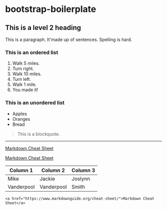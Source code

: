 # bootstrap-boilerplate

## This is a level 2 heading

This is a paragraph. It'made up of sentences. Spelling is hard.

### This is an ordered list

1. Walk 5 miles.
2. Turn right.
3. Walk 10 miles.
4. Turn left.
5. Walk 1 mile.
6. You made it!

### This is an unordered list

* Apples
* Oranges
* Bread

> This is a blockquote.

---

[Markdown Cheat Sheet](https://www.markdownguide.org/cheat-sheet/)

<a href="https://www.markdownguide.org/cheat-sheet/">Markdown Cheat Sheet</a>

|Column 1|Column 2|Column 3|
|---|---|---|
|Mike|Jackie|Joslynn|
|Vanderpool|Vanderpool|Smith|

```
<a href="https://www.markdownguide.org/cheat-sheet/">Markdown Cheat Sheet</a>
```
